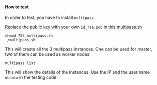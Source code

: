 #### How to test

In order to test, you have to install `multipass`.

Replace the public key with your own `id_rsa.pub` in this [multipass.sh](https://github.com/debarshibasak/go-kubeadmclient/blob/master/fixture/multipass.sh)

```
chmod 755 multipass.sh
./multipass.sh 
```

This will create all the 3 multipass instances. 
One can be used for master, two of them can be used as worker nodes.

```.env
multipass list
```

This will show the details of the instances. Use the IP and the user name `ubuntu` in the testing code.

